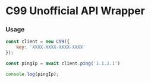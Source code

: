 # C99 Unofficial API Wrapper

### Usage
```js
const client = new C99({
	key: 'XXXX-XXXX-XXXX-XXXX'
});

const pingIp = await client.ping('1.1.1.1')

console.log(pingIp);
```
 
